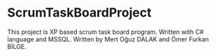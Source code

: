 # ScrumTaskBoardProject
This project is XP based scrum task board program. Written with C# language and MSSQL.
Written by Mert Oğuz DALAK and Ömer Furkan BİLGE.
